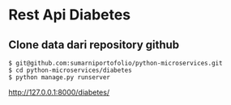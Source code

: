 # Rest Api Diabetes
## Clone data dari repository github
    $ git@github.com:sumarniportofolio/python-microservices.git
    $ cd python-microservices/diabetes
    $ python manage.py runserver

http://127.0.0.1:8000/diabetes/
